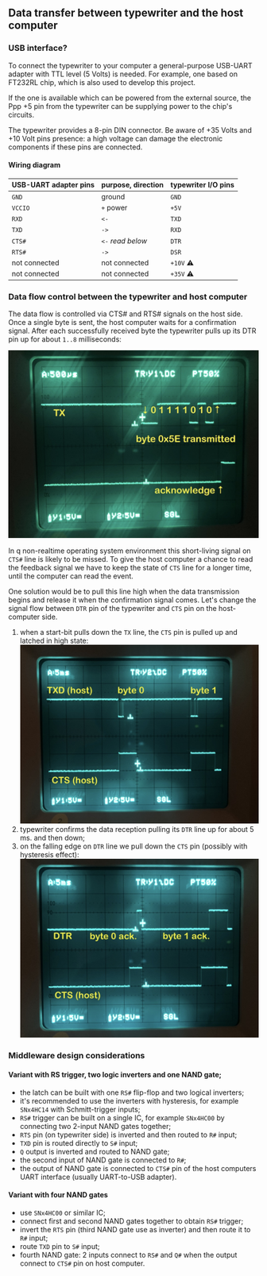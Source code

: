 ## Data transfer between typewriter and the host computer 

### USB interface?

To connect the typewriter to your computer a general-purpose USB-UART adapter with TTL level (5 Volts) is needed.
For example, one based on FT232RL chip, which is also used to develop this project.

If the one is available which can be powered from the external source, the Ppp +5 pin from the typewriter can be
supplying power to the chip's circuits.

The typewriter provides a 8-pin DIN connector. Be aware of +35 Volts and +10 Volt pins presence:
a high voltage can damage the electronic components if these pins are connected.

#### Wiring diagram

| USB-UART adapter pins | purpose, direction | typewriter I/O pins  |
|-----------------------|--------------------|----------------------|
| `GND`                 | ground             | `GND`                |
| `VCCIO`               | `+` power          | `+5V`                |
| `RXD`                 | `<-`               | `TXD`                |
| `TXD`                 | `->`               | `RXD`                |
| `CTS#`                | `<-` *read below*  | `DTR`                |
| `RTS#`                | `->`               | `DSR`                |
| not connected         | not connected      | `+10V`  ⚠️           |
| not connected         | not connected      | `+35V`  ⚠️           |


### Data flow control between the typewriter and host computer

The data flow is controlled via CTS# and RTS#  signals on the host side.
Once a single byte is sent, the host computer waits for a confirmation signal. After each successfully received byte
the typewriter pulls up its DTR pin up for about `1..8` milliseconds:

![image](./tx_cts.jpg)

In q non-realtime operating system environment this short-living signal on `CTS#` line is likely to be missed.
To give the host computer a chance to read the feedback signal we have to keep the state of `CTS`
line for a longer time, until the computer can read the event. 

One solution would be to pull this line high when the data transmission begins and release 
it when the confirmation signal comes. Let's change the signal flow between `DTR` pin of the typewriter and `CTS` pin
on the host-computer side.

1. when a start-bit pulls down the `TX` line, the `CTS` pin is pulled up and latched in high state: ![image](./txd.jpg)
2. typewriter confirms the data reception pulling its `DTR` line up for about 5 ms. and then down;
3. on the falling edge on `DTR` line we pull down the `CTS` pin (possibly with hysteresis effect): ![image](./dtr.jpg)


### Middleware design considerations

#### Variant with RS trigger, two logic inverters and one NAND gate;

- the latch can be built with one `RS#` flip-flop and two logical inverters;
- it's recommended to use the inverters with hysteresis, for example `SNx4HC14` with Schmitt-trigger inputs;
- `RS#` trigger can be built on a single IC, for example `SNx4HC00` by connecting two 2-input NAND gates together;
- `RTS` pin (on typewriter side) is inverted and then routed to `R#` input;
- `TXD` pin is routed directly to `S#` input;
- `Q` output is inverted and routed to NAND gate;
- the second input of NAND gate is connected to `R#`;
- the output of NAND gate is connected to `CTS#` pin of the host computers UART interface (usually UART-to-USB adapter).

#### Variant with four NAND gates

- use `SNx4HC00` or similar IC;
- connect first and second NAND gates together to obtain `RS#` trigger;
- invert the `RTS` pin (third NAND gate use as inverter) and then route it to `R#` input;
- route `TXD` pin to `S#` input;
- fourth NAND gate: 2 inputs connect to `RS#` and `Q#` when the output connect to `CTS#` pin on host computer.
